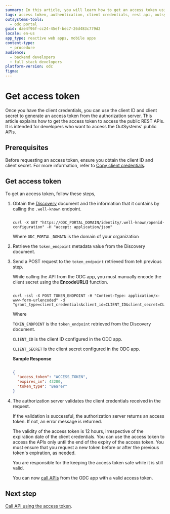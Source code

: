 ```yaml
---
summary: In this article, you will learn how to get an access token using the client credentials.
tags: access token, authentication, client credentials, rest api, outsystems
outsystems-tools:
  - odc portal
guid: dae4f96f-cc24-45ef-bec7-26d483c779d2
locale: en-us
app_type: reactive web apps, mobile apps
content-type:
  - procedure
audience:
  - backend developers
  - full stack developers
platform-version: odc
figma:
---
```

# Get access token 

Once you have the client credentials, you can use the client ID and client secret to generate an access token from the authorization server. This article explains how to get the access token to access the public REST APIs. It is intended for developers who want to access the OutSystems' public APIs.

## Prerequisites

Before requesting an access token, ensure you obtain the client ID and client secret. For more information, refer to [Copy client credentials](create-api-client.md#copy-client-credentials).

## Get access token

To get an access token, follow these steps,

1. Obtain the [Discovery](about-oidc-discovery-document.md) document and the information that it contains by calling the `.well-known` endpoint.

    ```curl

    curl -X GET "https://ODC_PORTAL_DOMAIN/identity/.well-known/openid-configuration" -H "accept: application/json"

    ```
    Where `ODC_PORTAL_DOMAIN` is the domain of your organization

1. Retrieve the `token_endpoint` metadata value from the Discovery document. 

1. Send a POST request to the `token_endpoint` retrieved from teh previous step.

    <div class="info" markdown="1">

    While calling the API from the ODC app, you must manually encode the client secret using the **EncodeURL()** function.

    </div>

    ```curl

    curl -ssl -X POST TOKEN_ENDPOINT -H "Content-Type: application/x-www-form-urlencoded" -d "grant_type=client_credentials&client_id=CLIENT_ID&client_secret=CLIENT_SECRET" 

    ```
    Where

    `TOKEN_ENDPOINT` is the `token_endpoint` retrieved from the Discovery document.

    `CLIENT_ID` is the client ID configured in the ODC app.

    `CLIENT_SECRET` is the client secret configured in the ODC app.

    **Sample Response**

    ```json
    
    {
      "access_token": "ACCESS_TOKEN",
      "expires_in": 43200,
      "token_type": "Bearer"
    }
    
    ```

1. The authorization server validates the client credentials received in the request.

    If the validation is successful, the authorization server returns an access token. If not, an error message is returned.

    <div class="info" markdown="1">

    The validity of the access token is 12 hours, irrespective of the expiration date of the client credentials. You can use the access token to access the APIs only until the end of the expiry of the access token. You must ensure that you request a new token before or after the previous token's expiration, as needed.

    You are responsible for the keeping the access token safe while it is still valid.

    </div>

    You can now [call APIs](call-api.md) from the ODC app with a valid access token.

## Next step

[Call API using the access token](call-api.md).

